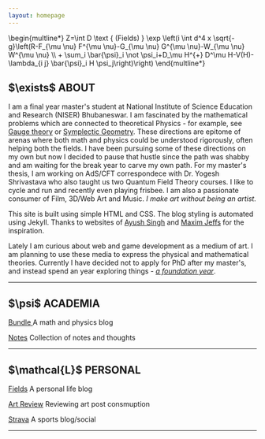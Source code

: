 ```yaml
---
layout: homepage
---
```


<div class="container">

  <div class="action">
    \begin{multline*}
    Z=\int D \text { (Fields) } \exp \left(i \int d^4 x \sqrt{-g}\left(R-F_{\mu \nu} F^{\mu \nu}-G_{\mu \nu} G^{\mu \nu}-W_{\mu \nu} W^{\mu \nu} \\
    + \sum_i \bar{\psi}_i \not \psi_i+D_\mu H^{+} D^\mu H-V(H)-\lambda_{i j} \bar{\psi}_i H \psi_j\right)\right)
    \end{multline*}
   </div>

<section id="about">
    <div class="about">
    <h2>$\exists$ ABOUT </h2>
    <!-- <figure class="about-div">
    <img src="..\assets\images\home_profile.jpg" class="center mid" alt="">
    </figure> -->
    <p class="about-div">
        I am a final year master's student at National Institute of Science Education and Research (NISER) Bhubaneswar. I am fascinated by the mathematical problems which are connected to theoretical Physics - for example, see <a href="https://www.ma.imperial.ac.uk/~jbm18/ijg/notes/introtogaugetheory.pdf">Gauge theory</a> or <a href="https://people.math.harvard.edu/~jeffs/symplectic.html">Symplectic Geometry</a>. These directions are epitome of arenas where both math and physics could be understood rigorously, often helping both the fields. I have been pursuing some of these directions on my own but now I decided to pause that hustle since the path was shabby and am waiting for the break year to carve my own path. For my master's thesis, I am working on AdS/CFT correspondece with Dr. Yogesh Shrivastava who also taught us two Quantum Field Theory courses. I like to cycle and run and recently even playing frisbee. I am also a passionate consumer of Film, 3D/Web Art and Music. <i>I make art without being an artist.</i> 
        <!-- To be more precise, if Life was a bundle I enjoy looking at the fibers of it (in my own way). I am lucky to meet couple of other <i>fiberists of life</i> - <a href="https://sites.google.com/view/trivikramudu/home?authuser=0">Trivikram</a> and <a href="https://www.notion.so/abhasjournal/Journal-cb09bb7d45aa469885a122dadc45ffa0?pvs=4">Abha</a>, having their own style.  -->
        </p>
        <p>
        This site is built using simple HTML and CSS. The blog styling is automated using Jekyll. Thanks to websites of <a href="https://11de784a.github.io/about">Ayush Singh</a> and <a href="https://mjeffs.net/">Maxim Jeffs</a> for the inspiration. </p> 
        <p>Lately I am curious about web and game development as a medium of art. I am planning to use these media to express the physical and mathematical theories. Currently I have decided not to apply for PhD after my master's, and instead spend an year exploring things - <i><a href="\fields\2024\08\17\foundation_year.html">a foundation year</a></i>.</p> 
    </div>
</section>
<hr>
<section id="projects">
    <div class="projects">
      <h2>$\psi$ ACADEMIA</h2>
      <div class="visual-list">
        <p><span class="tag-title"><a href="..\bundle\">Bundle </a></span><span class="tag-info">A math and physics blog</span></p>
        <p><span class="tag-title"><a href="">Notes</a></span> <span class="tag-info">Collection of notes and thoughts</span></p>
        <!-- <p><span class="tag-title">Awesome Acads</span> <span class="tag-info">A list of awesome people in academia</span></p> -->
      </div>
    </div>
        <!-- <li>Notes on Quantum Field Theory - <a href="\assets\docs\qed.djvu">Spinor Fields</a> | <a href="\assets\docs\renormalization.djvu"> Renormalization</a>| <a href="">Summary Notes</a>.</li> -->
</section>
<hr>
<section id="yada">
    <div class="yada">
      <h2>$\mathcal{L}$ PERSONAL</h2>   
      <div class="visual-list">
        <p><span class="tag-title"><a href="..\fields\">Fields</a></span> <span class="tag-info">A personal life blog</span></p>
        <p><span class="tag-title"><a href="..\artreview\">Art Review</a></span> <span class="tag-info">Reviewing art post consmuption</span></p>
        <p><span class="tag-title"><a href="https://www.strava.com/athletes/103649902">Strava</a></span> <span class="tag-info">A sports blog/social</span></p>
      </div>
    </div>
</section>
  </div>
<footer>
  <hr class="footer">
  <!-- <p><a href = "mailto: pshubhang.sharma@niser.ac.in">pshubhang.sharma@niser.ac.in</a></p> -->
</footer>